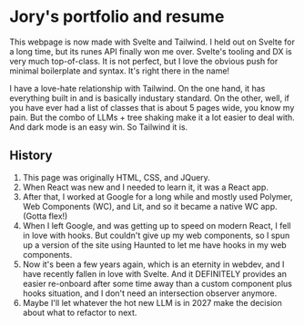 # Jory's portfolio and resume

This webpage is now made with Svelte and Tailwind. I held out on Svelte for a long time, but its runes API finally won me over. Svelte's tooling and DX is very much top-of-class. It is not perfect, but I love the obvious push for minimal boilerplate and syntax. It's right there in the name!

I have a love-hate relationship with Tailwind. On the one hand, it has everything built in and is basically industary standard. On the other, well, if you have ever had a list of classes that is about 5 pages wide, you know my pain. But the combo of LLMs + tree shaking make it a lot easier to deal with. And dark mode is an easy win. So Tailwind it is.

## History

1. This page was originally HTML, CSS, and JQuery.
2. When React was new and I needed to learn it, it was a React app.
3. After that, I worked at Google for a long while and mostly used Polymer, Web Components (WC), and Lit, and so it became a native WC app. (Gotta flex!)
4. When I left Google, and was getting up to speed on modern React, I fell in love with hooks. But couldn't give up my web components, so I spun up a version of the site using Haunted to let me have hooks in my web components.
5. Now it's been a few years again, which is an eternity in webdev, and I have recently fallen in love with Svelte. And it DEFINITELY provides an easier re-onboard after some time away than a custom component plus hooks situation, and I don't need an intersection observer anymore.
6. Maybe I'll let whatever the hot new LLM is in 2027 make the decision about what to refactor to next.
